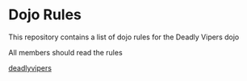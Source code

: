 Dojo Rules
==========

This repository contains a list of dojo rules for the Deadly Vipers dojo

All members should read the rules

[deadlyvipers]("https://github.com/deadlyvipers")